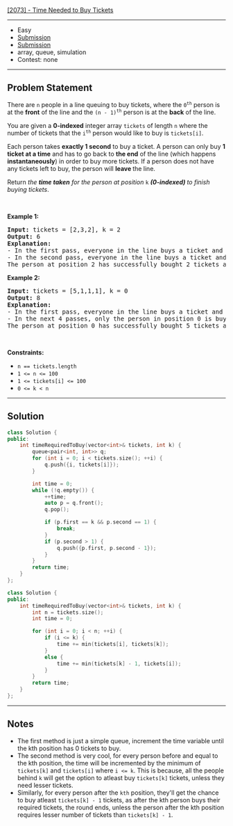 [[2073] - Time Needed to Buy Tickets](https://leetcode.com/problems/time-needed-to-buy-tickets)

---

- Easy
- [Submission](https://leetcode.com/problems/time-needed-to-buy-tickets/submissions/1227420390/)
- [Submission](https://leetcode.com/problems/time-needed-to-buy-tickets/submissions/1227426173/)
- array, queue, simulation
- Contest: none

---

## Problem Statement

<p>There are <code>n</code> people in a line queuing to buy tickets, where the <code>0<sup>th</sup></code> person is at the <strong>front</strong> of the line and the <code>(n - 1)<sup>th</sup></code> person is at the <strong>back</strong> of the line.</p>

<p>You are given a <strong>0-indexed</strong> integer array <code>tickets</code> of length <code>n</code> where the number of tickets that the <code>i<sup>th</sup></code> person would like to buy is <code>tickets[i]</code>.</p>

<p>Each person takes <strong>exactly 1 second</strong> to buy a ticket. A person can only buy <strong>1 ticket at a time</strong> and has to go back to <strong>the end</strong> of the line (which happens <strong>instantaneously</strong>) in order to buy more tickets. If a person does not have any tickets left to buy, the person will <strong>leave </strong>the line.</p>

<p>Return <em>the <strong>time taken</strong> for the person at position </em><code>k</code><em>&nbsp;</em><strong><em>(0-indexed)</em>&nbsp;</strong><em>to finish buying tickets</em>.</p>

<p>&nbsp;</p>
<p><strong class="example">Example 1:</strong></p>

<pre>
<strong>Input:</strong> tickets = [2,3,2], k = 2
<strong>Output:</strong> 6
<strong>Explanation:</strong> 
- In the first pass, everyone in the line buys a ticket and the line becomes [1, 2, 1].
- In the second pass, everyone in the line buys a ticket and the line becomes [0, 1, 0].
The person at&nbsp;position 2 has successfully bought 2 tickets and it took 3 + 3 = 6 seconds.
</pre>

<p><strong class="example">Example 2:</strong></p>

<pre>
<strong>Input:</strong> tickets = [5,1,1,1], k = 0
<strong>Output:</strong> 8
<strong>Explanation:</strong>
- In the first pass, everyone in the line buys a ticket and the line becomes [4, 0, 0, 0].
- In the next 4 passes, only the person in position 0 is buying tickets.
The person at&nbsp;position 0 has successfully bought 5 tickets and it took 4 + 1 + 1 + 1 + 1 = 8 seconds.
</pre>

<p>&nbsp;</p>
<p><strong>Constraints:</strong></p>

<ul>
	<li><code>n == tickets.length</code></li>
	<li><code>1 &lt;= n &lt;= 100</code></li>
	<li><code>1 &lt;= tickets[i] &lt;= 100</code></li>
	<li><code>0 &lt;= k &lt; n</code></li>
</ul>


---

## Solution

```cpp
class Solution {
public:
    int timeRequiredToBuy(vector<int>& tickets, int k) {
        queue<pair<int, int>> q;
        for (int i = 0; i < tickets.size(); ++i) {
            q.push({i, tickets[i]});
        }

        int time = 0;
        while (!q.empty()) {
            ++time;
            auto p = q.front();
            q.pop();

            if (p.first == k && p.second == 1) {
                break;
            }
            if (p.second > 1) {
                q.push({p.first, p.second - 1});
            }
        }
        return time;
    }
};
```

```cpp
class Solution {
public:
    int timeRequiredToBuy(vector<int>& tickets, int k) {
        int n = tickets.size();
        int time = 0;

        for (int i = 0; i < n; ++i) {
            if (i <= k) {
                time += min(tickets[i], tickets[k]);
            }
            else {
                time += min(tickets[k] - 1, tickets[i]);
            }
        }
        return time;
    }
};
```

---

## Notes

- The first method is just a simple queue, increment the time variable until the kth position has 0 tickets to buy.
- The second method is very cool, for every person before and equal to the kth position, the time will be incremented by the minimum of `tickets[k]` and `tickets[i]` where `i <= k`. This is because, all the people behind `k` will get the option to atleast buy `tickets[k]` tickets, unless they need lesser tickets.
- Similarly, for every person after the `kth` position, they'll get the chance to buy atleast `tickets[k] - 1` tickets, as after the kth person buys their required tickets, the round ends, unless the person after the kth position requires lesser number of tickets than `tickets[k] - 1`.
